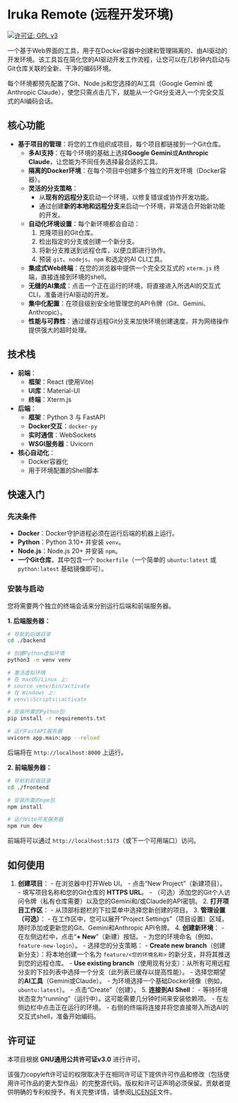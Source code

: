 # Iruka Remote (远程开发环境)

[![许可证: GPL v3](https://img.shields.io/badge/License-GPLv3-blue.svg)](https://www.gnu.org/licenses/gpl-3.0)

一个基于Web界面的工具，用于在Docker容器中创建和管理隔离的、由AI驱动的开发环境。该工具旨在简化您的AI驱动开发工作流程，让您可以在几秒钟内启动与Git仓库关联的全新、干净的编码环境。

每个环境都预先配置了Git、Node.js和您选择的AI工具（Google Gemini 或 Anthropic Claude），使您只需点击几下，就能从一个Git分支进入一个完全交互式的AI编码会话。

## 核心功能

- **基于项目的管理**：将您的工作组织成项目，每个项目都链接到一个Git仓库。
    - **多AI支持**：在每个环境的基础上选择**Google Gemini**或**Anthropic Claude**，让您能为不同任务选择最合适的工具。
    - **隔离的Docker环境**：在每个项目中创建多个独立的开发环境（Docker容器）。
    - **灵活的分支策略**：
        - 从**现有的远程分支**启动一个环境，以修复错误或协作开发功能。
        - 通过创建**新的本地和远程分支**来启动一个环境，非常适合开始新功能的开发。
    - **自动化环境设置**：每个新环境都会自动：
        1.  克隆项目的Git仓库。
        2.  检出指定的分支或创建一个新分支。
        3.  将新分支推送到远程仓库，以便立即进行协作。
        4.  预装 `git`、`nodejs`、`npm` 和选定的AI CLI工具。
    - **集成式Web终端**：在您的浏览器中提供一个完全交互式的 `xterm.js` 终端，直接连接到环境的shell。
    - **无缝的AI集成**：点击一个正在运行的环境，将直接进入所选AI的交互式CLI，准备进行AI驱动的开发。
    - **集中化配置**：在项目级别安全地管理您的API令牌（Git、Gemini、Anthropic）。
    - **性能与可靠性**：通过缓存远程Git分支来加快环境创建速度，并为网络操作提供强大的超时处理。

## 技术栈

- **前端**：
    - **框架**：React (使用Vite)
    - **UI库**：Material-UI
    - **终端**：Xterm.js
- **后端**：
    - **框架**：Python 3 与 FastAPI
    - **Docker交互**：`docker-py`
    - **实时通信**：WebSockets
    - **WSGI服务器**：Uvicorn
- **核心自动化**：
    - Docker容器化
    - 用于环境配置的Shell脚本

## 快速入门

### 先决条件

- **Docker**：Docker守护进程必须在运行后端的机器上运行。
- **Python**：Python 3.10+ 并安装 `venv`。
- **Node.js**：Node.js 20+ 并安装 `npm`。
- **一个Git仓库**，其中包含一个 `Dockerfile`（一个简单的 `ubuntu:latest` 或 `python:latest` 基础镜像即可）。

### 安装与启动

您将需要两个独立的终端会话来分别运行后端和前端服务器。

**1. 后端服务器：**

```bash
# 导航到后端目录
cd ./backend

# 创建Python虚拟环境
python3 -m venv venv

# 激活虚拟环境
# 在 macOS/Linux 上:
# source venv/bin/activate
# 在 Windows 上:
# venv\\Scripts\\activate

# 安装所需的Python包
pip install -r requirements.txt

# 运行FastAPI服务器
uvicorn app.main:app --reload
```
后端将在 `http://localhost:8000` 上运行。

**2. 前端服务器：**

```bash
# 导航到前端目录
cd ./frontend

# 安装所需的npm包
npm install

# 运行Vite开发服务器
npm run dev
```
前端将可以通过 `http://localhost:5173`（或下一个可用端口）访问。

## 如何使用

1.  **创建项目**：
        - 在浏览器中打开Web UI。
        - 点击“New Project”（新建项目）。
        - 填写项目名称和您的Git仓库的 **HTTPS URL**。
        - （可选）添加您的Git个人访问令牌（私有仓库需要）以及您的Gemini和/或Claude的API密钥。
    2.  **打开项目工作区**：
        - 从顶部标题栏的下拉菜单中选择您新创建的项目。
    3.  **管理设置（可选）**：
        - 在工作区中，您可以展开“Project Settings”（项目设置）区域，随时添加或更新您的Git、Gemini和Anthropic API令牌。
    4.  **创建新环境**：
        - 在左侧边栏中，点击“**+ New**”（新建）按钮。
        - 为您的环境命名（例如，`feature-new-login`）。
        - 选择您的分支策略：
            - **Create new branch**（创建新分支）：将本地创建一个名为 `feature/<您的环境名称>` 的新分支，并将其推送到您的远程仓库。
            - **Use existing branch**（使用现有分支）：从所有可用远程分支的下拉列表中选择一个分支（此列表已缓存以提高性能）。
        - 选择您期望的**AI工具**（Gemini或Claude）。
        - 为环境选择一个基础Docker镜像（例如，`ubuntu:latest`）。
        - 点击“Create”（创建）。
    5.  **连接到AI Shell**：
        - 等待环境状态变为“running”（运行中）。这可能需要几分钟时间来安装依赖项。
        - 在左侧边栏中点击正在运行的环境。
        - 右侧的终端将连接并将您直接带入所选AI的交互式shell，准备开始编码。

## 许可证

本项目根据 **GNU通用公共许可证v3.0** 进行许可。

该强力copyleft许可证的权限取决于在相同许可证下提供许可作品和修改（包括使用许可作品的更大型作品）的完整源代码。版权和许可证声明必须保留。贡献者提供明确的专利权授予。有关完整详情，请参阅[LICENSE](LICENSE)文件。
